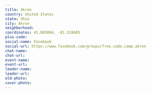 ```yaml
---
title: Akron
country: United States
state: Ohio
city: Akron
neighborhood: 
coordinates: 41.083064, -81.518485
plus-code:
social-name: Facebook
social-url: https://www.facebook.com/groups/free.code.camp.akron
chat-name:
chat-url:
event-name:
event-url:
leader-name:
leader-url:
old-photo: 
cover-photo:
---
```

